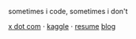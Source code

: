 sometimes i code,  sometimes i don't

[x dot com](https://x.com/CllTheCoder) ⋅ [kaggle](https://www.kaggle.com/carloscll) ⋅ [resume](https://drive.google.com/file/d/1NKPD06HvXJD4xuCRSxOVXc62XiLO9JeG/view?usp=sharing)
[blog](https://cllspy.github.io/CllTorch-Blog/) 
